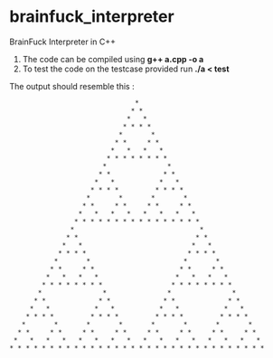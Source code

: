 # brainfuck_interpreter
BrainFuck Interpreter in C++

1) The code can be compiled using  **g++ a.cpp -o a**
2) To test the code on the testcase provided run  **./a < test**

The output should resemble this : 

                                   *
                                  * *
                                 *   *
                                * * * *
                               *       *
                              * *     * *
                             *   *   *   *
                            * * * * * * * *
                           *               *
                          * *             * *
                         *   *           *   *
                        * * * *         * * * *
                       *       *       *       *
                      * *     * *     * *     * *
                     *   *   *   *   *   *   *   *
                    * * * * * * * * * * * * * * * *
                   *                               *
                  * *                             * *
                 *   *                           *   *
                * * * *                         * * * *
               *       *                       *       *
              * *     * *                     * *     * *
             *   *   *   *                   *   *   *   *
            * * * * * * * *                 * * * * * * * *
           *               *               *               *
          * *             * *             * *             * *
         *   *           *   *           *   *           *   *
        * * * *         * * * *         * * * *         * * * *
       *       *       *       *       *       *       *       *
      * *     * *     * *     * *     * *     * *     * *     * *
     *   *   *   *   *   *   *   *   *   *   *   *   *   *   *   *
    * * * * * * * * * * * * * * * * * * * * * * * * * * * * * * * *
